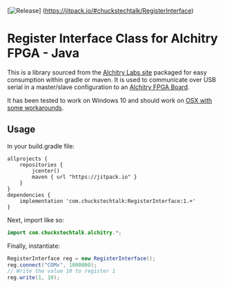[![Release](https://jitpack.io/v/chuckstechtalk/RegisterInterface.svg)]
(https://jitpack.io/#chuckstechtalk/RegisterInterface)

# Register Interface Class for Alchitry FPGA - Java

This is a library sourced from the [Alchitry Labs site](https://alchitry.com/blogs/tutorials/register-interface) packaged for easy consumption within gradle or maven. It is used to communicate over USB serial in a master/slave configuration to an [Alchitry FPGA Board](https://www.sparkfun.com/search/results?term=alchitry).

It has been tested to work on Windows 10 and should work on [OSX with some workarounds](https://forum.alchitry.com/thread-264.html?highlight=mac).

## Usage

In your build.gradle file:
```
allprojects {
    repositories {
        jcenter()
        maven { url "https://jitpack.io" }
    }
}
dependencies {
    implementation 'com.chuckstechtalk:RegisterInterface:1.+'
}
```

Next, import like so:
```Java
import com.chuckstechtalk.alchitry.*;
```

Finally, instantiate:
```Java
RegisterInterface reg = new RegisterInterface();
reg.connect("COMx", 1000000);
// Write the value 10 to register 1
reg.write(1, 10);
```

